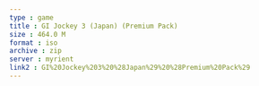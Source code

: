 ```yaml
---
type : game
title : GI Jockey 3 (Japan) (Premium Pack)
size : 464.0 M
format : iso
archive : zip
server : myrient
link2 : GI%20Jockey%203%20%28Japan%29%20%28Premium%20Pack%29
---
```

